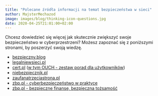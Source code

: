 ```yaml
---
title: "Polecane źródła informacji na temat bezpieczeństwa w sieci"
author: MajsterMechazod
image: images/blog/thinking-icon-questions.jpg
date: 2020-04-25T21:01:00+02:00
---
```


Chcesz dowiedzieć się więcej jak skutecznie zwiększyć swoje bezpieczeństwo w cyberprzestrzeni? Możesz zapoznać się z poniższymi stronami, by poszerzyć swoją wiedzę.

* [bezpieczny.blog](https://bezpieczny.blog "https://bezpieczny.blog")
* [legalniewsieci.pl](https://www.legalniewsieci.pl "https://www.legalniewsieci.pl")
* [cert.pl](https://www.cert.pl/ "https://www.cert.pl") ([w tym OUCH - zestaw porad dla użytkowników](https://www.cert.pl/ouch/ "cert.pl/ouch"))
* [niebezpiecznik.pl](https://niebezpiecznik.pl "https://niebezpiecznik.pl")
* [zaufanatrzeciastrona.pl](https://zaufanatrzeciastrona.pl "https://zaufanatrzeciastrona.pl")
* [zbp.pl - cyberbezpieczeństwo w praktyce](https://zbp.pl/dla-klientow/bankowcy-dla-edukacji/cyberbezpieczenstwo-w-praktyce "https://zbp.pl/dla-klientow/bankowcy-dla-edukacji/cyberbezpieczenstwo-w-praktyce")
* [zbp.pl - bezpieczne finanse, bezpieczna tożsamość](https://zbp.pl/dla-klientow/bankowcy-dla-edukacji/bezpieczne-finanse,-bezpieczna-tozsamosc "https://zbp.pl/dla-klientow/bankowcy-dla-edukacji/bezpieczne-finanse,-bezpieczna-tozsamosc")
